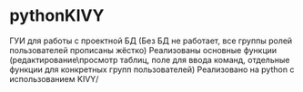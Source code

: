 # pythonKIVY
ГУИ для работы с проектной БД (Без БД не работает, все группы ролей пользователей прописаны жёстко)
Реализованы основные функции (редактирование\просмотр таблиц, поле для ввода команд, отдельные функции для конкретных групп пользователей)
Реализовано на python с использованием KIVY/
